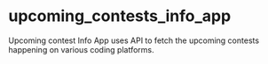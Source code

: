 # upcoming_contests_info_app
Upcoming contest Info App uses API to fetch the upcoming contests happening on various coding platforms.

